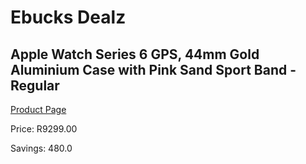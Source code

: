 
# Ebucks Dealz
## Apple Watch Series 6 GPS, 44mm Gold Aluminium Case with Pink Sand Sport Band - Regular
[Product Page](https://www.ebucks.com/web/shop/productSelected.do?prodId=1047968318&catId=714479704)

Price: R9299.00

Savings: 480.0


	
